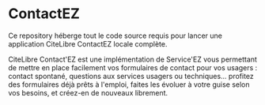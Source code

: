 # ContactEZ
Ce repository héberge tout le code source requis pour lancer une application CiteLibre ContactEZ locale complète.

CiteLibre Contact'EZ est une implémentation de Service'EZ vous permettant de mettre en place facilement vos formulaires de contact pour vos usagers : contact spontané, questions aux services usagers ou techniques... profitez des formulaires déjà prêts à l'emploi, faites les évoluer à votre guise selon vos besoins, et créez-en de nouveaux librement.